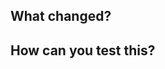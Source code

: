 ## What changed?

<!-- include a link to a GitHub issue, if applicable -->

## How can you test this?

